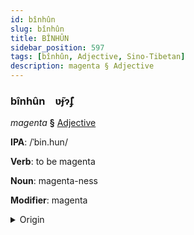 ```yaml
---
id: bînhûn
slug: bînhûn
title: BÎNHÛN
sidebar_position: 597
tags: [bînhûn, Adjective, Sino-Tibetan]
description: magenta § Adjective
---
```


### bînhûn&emsp;<span kind="abugida">ʋ̃ɟɂ̃ʄ</span>

*magenta* **§** [Adjective](../../tags/Adjective)

**IPA**: /ˈbin.hun/

**Verb**: to be magenta

**Noun**: magenta-ness

**Modifier**: magenta

<details>
    <summary>Origin</summary>
    Mandarin 品紅 pǐnhóng [pʰinhʊŋ]<br/>
    <em>Sino-Tibetan Language Family</em>
</details>